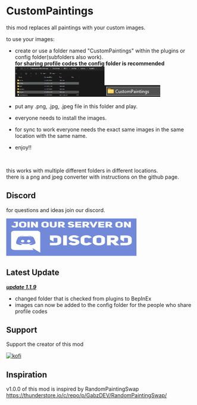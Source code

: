 # CustomPaintings
this mod replaces all paintings with your custom images.<br>

to use your images:<br>

- create or use a folder named "CustomPaintings" within the plugins or config folder(subfolders also work).<br>
<b>for sharing profile codes the config folder is recommended</b><br>
<img src="https://github.com/LittleHund/CustomPaintingsMod/blob/master/images/config_Plugins_folders.png" width=50%><img src="https://github.com/LittleHund/CustomPaintingsMod/blob/master/images/CustomPaintings_folder.png">

- put any .png, .jpg, .jpeg file in this folder and play.
- everyone needs to install the images.
- for sync to work everyone needs the exact same images in the same location with the same name.
- enjoy!!
<br>

this works with multiple different folders in different locations.<br>
there is a png and jpeg converter with instructions on the github page.<br>

## Discord
for questions and ideas join our discord.<br>
<p><a href="https://discord.gg/FB4KmrdgPr">
<img alt="Discord" src="https://github.com/LittleHund/CustomPaintingsMod/blob/master/images/join_discord.jpg" height="100" width="350"> <br>
</a></p>


## Latest Update
<b><i><ins> update 1.1.9 </b></i></ins> <br>
- changed folder that is checked from plugins to BepInEx
- images can now be added to the config folder for the people who share profile codes


## Support
Support the creator of this mod		<br>
<p><a href="https://Ko-fi.com/littlehund">
<img alt="kofi" src="https://i.imgur.com/jzwECeF.png">
</a></p>


## Inspiration
v1.0.0 of this mod is inspired by RandomPaintingSwap<br>
https://thunderstore.io/c/repo/p/GabzDEV/RandomPaintingSwap/
